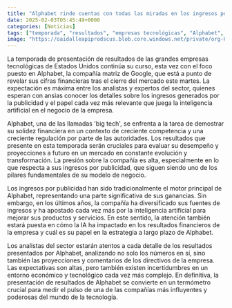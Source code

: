 ```yaml
---
title: "Alphabet rinde cuentas con todas las miradas en los ingresos por publicidad... y la IA"
date: 2025-02-03T05:45:49+0000
categories: [Noticias]
tags: ["temporada", "resultados", "empresas tecnológicas", "Alphabet", "Google", "ingresos", "publicidad", "inteligencia artificial", "competencia", "regulación", "desempeño", "proyecciones", "evolución", "transformación", "modelo de negocio", "diversificación", "productos", "servicios", "estrategia"]
image: "https://oaidalleapiprodscus.blob.core.windows.net/private/org-HKmKxpuNw3Y88lm4EBrIPq0n/user-ZwiCXOggLL8ZNNKE2g7rXFmV/img-0Monx33uWU57R8S8KVDXiXCp.png?st=2025-02-03T04%3A45%3A49Z&se=2025-02-03T06%3A45%3A49Z&sp=r&sv=2024-08-04&sr=b&rscd=inline&rsct=image/png&skoid=d505667d-d6c1-4a0a-bac7-5c84a87759f8&sktid=a48cca56-e6da-484e-a814-9c849652bcb3&skt=2025-02-03T00%3A45%3A31Z&ske=2025-02-04T00%3A45%3A31Z&sks=b&skv=2024-08-04&sig=PovRipJIxcj38L3eQWd8Bz%2Bwkelz5YcZ%2B87/tmpbWTM%3D"
---
```


La temporada de presentación de resultados de las grandes empresas tecnológicas de Estados Unidos continúa su curso, esta vez con el foco puesto en Alphabet, la compañía matriz de Google, que está a punto de revelar sus cifras financieras tras el cierre del mercado este martes. La expectación es máxima entre los analistas y expertos del sector, quienes esperan con ansias conocer los detalles sobre los ingresos generados por la publicidad y el papel cada vez más relevante que juega la inteligencia artificial en el negocio de la empresa.

Alphabet, una de las llamadas 'big tech', se enfrenta a la tarea de demostrar su solidez financiera en un contexto de creciente competencia y una creciente regulación por parte de las autoridades. Los resultados que presente en esta temporada serán cruciales para evaluar su desempeño y proyecciones a futuro en un mercado en constante evolución y transformación. La presión sobre la compañía es alta, especialmente en lo que respecta a sus ingresos por publicidad, que siguen siendo uno de los pilares fundamentales de su modelo de negocio.

Los ingresos por publicidad han sido tradicionalmente el motor principal de Alphabet, representando una parte significativa de sus ganancias. Sin embargo, en los últimos años, la compañía ha diversificado sus fuentes de ingresos y ha apostado cada vez más por la inteligencia artificial para mejorar sus productos y servicios. En este sentido, la atención también estará puesta en cómo la IA ha impactado en los resultados financieros de la empresa y cuál es su papel en la estrategia a largo plazo de Alphabet.

Los analistas del sector estarán atentos a cada detalle de los resultados presentados por Alphabet, analizando no solo los números en sí, sino también las proyecciones y comentarios de los directivos de la empresa. Las expectativas son altas, pero también existen incertidumbres en un entorno económico y tecnológico cada vez más complejo. En definitiva, la presentación de resultados de Alphabet se convierte en un termómetro crucial para medir el pulso de una de las compañías más influyentes y poderosas del mundo de la tecnología.
    